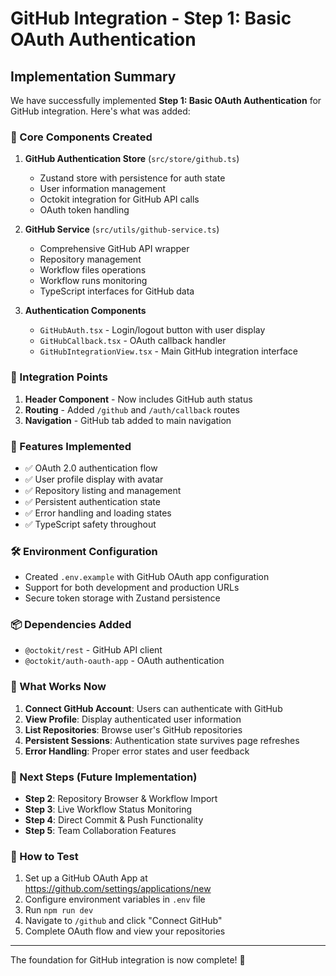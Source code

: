 # GitHub Integration - Step 1: Basic OAuth Authentication

## Implementation Summary

We have successfully implemented **Step 1: Basic OAuth Authentication** for GitHub integration. Here's what was added:

### 🔧 Core Components Created

1. **GitHub Authentication Store** (`src/store/github.ts`)
   - Zustand store with persistence for auth state
   - User information management
   - Octokit integration for GitHub API calls
   - OAuth token handling

2. **GitHub Service** (`src/utils/github-service.ts`)
   - Comprehensive GitHub API wrapper
   - Repository management
   - Workflow files operations
   - Workflow runs monitoring
   - TypeScript interfaces for GitHub data

3. **Authentication Components**
   - `GitHubAuth.tsx` - Login/logout button with user display
   - `GitHubCallback.tsx` - OAuth callback handler
   - `GitHubIntegrationView.tsx` - Main GitHub integration interface

### 🔗 Integration Points

1. **Header Component** - Now includes GitHub auth status
2. **Routing** - Added `/github` and `/auth/callback` routes
3. **Navigation** - GitHub tab added to main navigation

### 🌟 Features Implemented

- ✅ OAuth 2.0 authentication flow
- ✅ User profile display with avatar
- ✅ Repository listing and management
- ✅ Persistent authentication state
- ✅ Error handling and loading states
- ✅ TypeScript safety throughout

### 🛠️ Environment Configuration

- Created `.env.example` with GitHub OAuth app configuration
- Support for both development and production URLs
- Secure token storage with Zustand persistence

### 📦 Dependencies Added

- `@octokit/rest` - GitHub API client
- `@octokit/auth-oauth-app` - OAuth authentication

### 🎯 What Works Now

1. **Connect GitHub Account**: Users can authenticate with GitHub
2. **View Profile**: Display authenticated user information
3. **List Repositories**: Browse user's GitHub repositories
4. **Persistent Sessions**: Authentication state survives page refreshes
5. **Error Handling**: Proper error states and user feedback

### 🔮 Next Steps (Future Implementation)

- **Step 2**: Repository Browser & Workflow Import
- **Step 3**: Live Workflow Status Monitoring
- **Step 4**: Direct Commit & Push Functionality
- **Step 5**: Team Collaboration Features

### 🚀 How to Test

1. Set up a GitHub OAuth App at https://github.com/settings/applications/new
2. Configure environment variables in `.env` file
3. Run `npm run dev`
4. Navigate to `/github` and click "Connect GitHub"
5. Complete OAuth flow and view your repositories

---

The foundation for GitHub integration is now complete! 🎉
